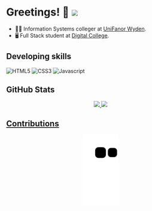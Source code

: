 # Greetings! 👋 <span>![](https://komarev.com/ghpvc/?username=amariliodeoliveira&color=197066&style=flat&label=Profile+Views)</span>

- 🧑‍🎓 Information Systems colleger at <a href="https://www.unifanor.edu.br/unifanor">UniFanor Wyden<a/>.
- 🖥️ Full Stack student at <a href="https://digitalcollege.com.br/">Digital College<a/>.

## Developing skills
![HTML5](https://img.shields.io/badge/HTML5-E34F26?style=flat-square&logo=html5&logoColor=white)
![CSS3](https://img.shields.io/badge/CSS3-1572B6?style=fla-squaret&logo=css3&logoColor=white)
![Javascript](https://img.shields.io/badge/JavaScript-323330?style=flat-square&logo=javascript&logoColor=F7DF1E)

## GitHub Stats
<div align="center">
  <a href="https://github.com/amariliodeoliveira">
  <img height="180em" src="https://github-readme-stats.vercel.app/api?username=amariliodeoliveira&show_icons=true&bg_color=DEG,264653,197066&title_color=E76F51&text_color=FFFFFF&icon_color=E9C46A&custom_title=All-time+Info&include_all_commits=true&count_private=true" />
  <img height="180em" src="https://github-readme-stats.vercel.app/api/top-langs/?username=amariliodeoliveira&layout=default&langs_count=7&bg_color=DEG,197066,264653&title_color=E76F51&text_color=FFFFFF&icon_color=E9C46A" />
</div>

## Contributions
<div align="center"> 

![Snake animation](https://github.com/amariliodeoliveira/amariliodeoliveira/blob/output/github-contribution-grid-snake.svg)

</div>
